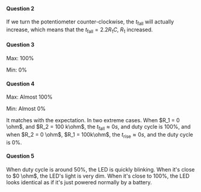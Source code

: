 #### Question 2

If we turn the potentiometer counter-clockwise, the $t_{\text{fall}}$ will actually increase, which means that the $t_{\text{fall}} = 2.2R_1C$, $R_1$ increased.

#### Question 3

Max: 100%

Min: 0%

#### Question 4

Max: Almost 100%

Min: Almost 0%

It matches with the expectation. In two extreme cases. When $R_1 = 0 \ohm$, and $R_2 = 100 k\ohm$, the $t_{\text{fall}} \approx 0s$, and duty cycle is 100%, and when $R_2 = 0 \ohm$, $R_1 = 100k\ohm$, the $t_{\text{rise}} \approx 0s$, and the duty cycle is 0%.

#### Question 5

When duty cycle is around 50%, the LED is quickly blinking. When it's close to $0 \ohm$, the LED's light is very dim. When it's close to 100%, the LED looks identical as if it's just powered normally by a battery.

